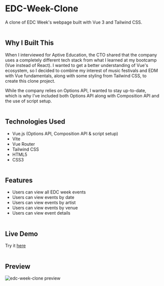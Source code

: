 # EDC-Week-Clone
A clone of EDC Week's webpage built with Vue 3 and Tailwind CSS. 
<br><br>
## Why I Built This
When I interviewed for Aptive Education, the CTO shared that the company uses a completely different tech stack from what I learned at my bootcamp (Vue instead of React). I wanted to get a better understanding of Vue's ecosystem, so I decided to combine my interest of music festivals and EDM with Vue fundamentals, along with some styling from Tailwind CSS, to create this clone project. 

While the company relies on Options API, I wanted to stay up-to-date, which is why I've included both Options API along with Composition API and the use of script setup. 
<br><br>
## Technologies Used
- Vue.js (Options API, Composition API & script setup)
- Vite
- Vue Router
- Tailwind CSS
- HTML5
- CSS3
<br><br>
## Features
- Users can view all EDC week events
- Users can view events by date
- Users can view events by artist
- Users can view events by venue
- Users can view event details
<br><br>
## Live Demo
Try it [here](https://anthonyvngo.github.io/EDC-Week-Clone/)
<br><br>
## Preview
![edc-week-clone preview](https://i.imgur.com/0j8LbFZ.jpg)

